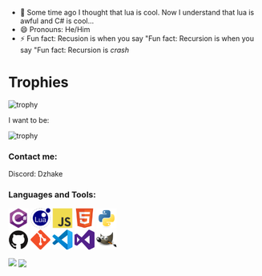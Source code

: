 - 🔭 Some time ago I thought that lua is cool. Now I understand that lua is awful and C# is cool...
- 😄 Pronouns: He/Him
- ⚡ Fun fact: Recusion is when you say "Fun fact: Recursion is when you say "Fun fact: Recursion is *crash*

# Trophies

![trophy](https://github-profile-trophy.vercel.app/?username=dzhake&theme=dracula&column=3&margin-w=15&margin-h=15&no-frame=true)

I want to be:
<!-- At started I wanted to put Kalobi here, but his stats are way too low lol{:/comment} -->
![trophy](https://github-profile-trophy.vercel.app/?username=swoolcock&theme=dracula&column=3&margin-w=15&margin-h=15&no-frame=true)

<h3 align="left">Contact me:</h3>
<p align="left">
  Discord: Dzhake
</p>

<h3 align="left">Languages and Tools:</h3>
<p align="left">
  
  [<img src="https://raw.githubusercontent.com/devicons/devicon/master/icons/csharp/csharp-original.svg" alt="csharp" width="40" height="40"/>](https://learn.microsoft.com/en-US/dotnet/csharp/)
  [<img src="https://raw.githubusercontent.com/devicons/devicon/master/icons/lua/lua-original.svg" alt="lua" width="40" height="40"/>](https://www.lua.org/)
  [<img src="https://raw.githubusercontent.com/devicons/devicon/master/icons/javascript/javascript-original.svg" alt="javascript" width="40" height="40"/>](https://javascript.info/)
  [<img src="https://raw.githubusercontent.com/devicons/devicon/master/icons/html5/html5-original.svg" alt="javascript" width="40" height="40"/>](https://developer.mozilla.org/en-US/docs/Web/HTML)
  [<img src="https://raw.githubusercontent.com/devicons/devicon/master/icons/python/python-original.svg" alt="python" width="40" height="40"/>](https://www.python.org/)
  <br>
  [<img src="https://raw.githubusercontent.com/devicons/devicon/master/icons/github/github-original.svg" alt="github" width="40" height="40"/>](https://github.com/)
  [<img src="https://raw.githubusercontent.com/devicons/devicon/master/icons/git/git-original.svg" alt="git" width="40" height="40"/>](https://git-scm.com/)
  [<img src="https://raw.githubusercontent.com/devicons/devicon/master/icons/vscode/vscode-original.svg" alt="python" width="40" height="40"/>](https://code.visualstudio.com/)
  [<img src="https://raw.githubusercontent.com/devicons/devicon/master/icons/visualstudio/visualstudio-plain.svg" alt="python" width="40" height="40"/>](https://visualstudio.microsoft.com/)
  [<img src="https://raw.githubusercontent.com/devicons/devicon/master/icons/gimp/gimp-original.svg" alt="python" width="40" height="40"/>](https://www.gimp.org/)

</p>

<p><img align="left" src="https://github-readme-stats-blush-seven-44.vercel.app/api/top-langs?username=dzhake&show_icons=true&layout=compact&hide_border=true&theme=radical"/></p>

<p>&nbsp;<img align="center" src="https://github-readme-stats-blush-seven-44.vercel.app/api?username=dzhake&show_icons=true&hide_border=true&theme=radical"/></p>

